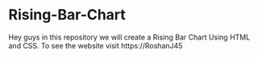 # Rising-Bar-Chart
Hey guys in this repository we will create a Rising Bar Chart Using HTML and CSS. To see the website visit https://RoshanJ45
